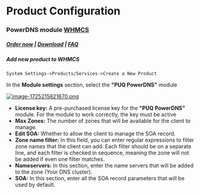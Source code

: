 # Product Configuration

### PowerDNS module **[WHMCS](https://puqcloud.com/link.php?id=77)** 

#####  [Order now](https://puqcloud.com/index.php?rp=/store/whmcs-module-powerdns) | [Download](https://download.puqcloud.com/WHMCS/servers/PUQ_WHMCS-PowerDNS/) | [FAQ](https://faq.puqcloud.com/)

##### Add new product to WHMCS

```
System Settings->Products/Services->Create a New Product
```

In the **Module settings** section, select the **"PUQ PowerDNS"** module

[![image-1725215821870.png](https://doc.puq.info/uploads/images/gallery/2024-09/scaled-1680-/image-1725215821870.png)](https://doc.puq.info/uploads/images/gallery/2024-09/image-1725215821870.png)

- **License key:** A pre-purchased license key for the **"PUQ PowerDNS"** module. For the module to work correctly, the key must be active
- **Max Zones:** The number of zones that will be available for the client to manage.
- **Edit SOA:** Whether to allow the client to manage the SOA record.
- **Zone name filter:** In this field, you can enter regular expressions to filter zone names that the client can add. Each filter should be on a separate line, and each filter is checked in sequence, meaning the zone will not be added if even one filter matches.
- **Nameservers:** In this section, enter the name servers that will be added to the zone (Your DNS cluster).
- **SOA:** In this section, enter all the SOA record parameters that will be used by default.